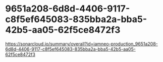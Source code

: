 # 9651a208-6d8d-4406-9117-c8f5ef645083-835bba2a-bba5-42b5-aa05-62f5ce8472f3
https://sonarcloud.io/summary/overall?id=iamneo-production_9651a208-6d8d-4406-9117-c8f5ef645083-835bba2a-bba5-42b5-aa05-62f5ce8472f3
